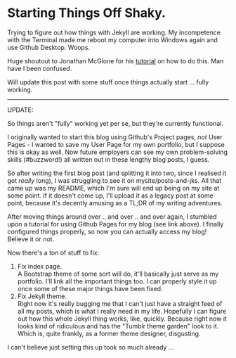 # Starting Things Off Shaky.

Trying to figure out how things with Jekyll are working. My incompetence with the Terminal made me reboot my computer into Windows again and use Github Desktop. Woops.

Huge shoutout to Jonathan McGlone for his [tutorial](http://jmcglone.com/guides/github-pages/) on how to do this. Man have I been confused.

Will update this post with some stuff once things actually start ... fully working.

--------------------------

UPDATE:

So things aren't "fully" working yet per se, but they're currently functional.

I originally wanted to start this blog using Github's Project pages, *not* User Pages - I wanted to save my User Page for my own portfolio, but I suppose this is okay as well. Now future employers can see my own problem-solving skills (#buzzword!) all written out in these lengthy blog posts, I guess.

So after writing the first blog post (and splitting it into two, since I realised it got *really* long), I was struggling to see it on mysite/posts-and-jks. All that came up was my README, which I'm sure will end up being on my site at some point. If it doesn't come up, I'll upload it as a legacy post at some point, because it's decently amusing as a TL;DR of my writing adventures.

After moving things around over .. and over .. and over again, I stumbled upon a tutorial for using Github Pages for my blog (see link above). I finally configured things properly, so now you can actually access my blog! Believe it or not.

Now there's a ton of stuff to fix:
1. Fix index page.  
    A Bootstrap theme of some sort will do, it'll basically just serve as my portfolio. I'll link all the important things too. I can properly style it up once some of these major things have been fixed.
2. Fix Jekyll theme.  
    Right now it's really bugging me that I can't just have a straight feed of all my posts, which is what I really need in my life. Hopefully I can figure out how this whole Jekyll thing works, like, quickly. Because right now it looks kind of ridiculous and has the "Tumblr theme garden" look to it. Which is, quite frankly, as a former theme designer, disgusting.

I can't believe just setting this up took so much already ...
